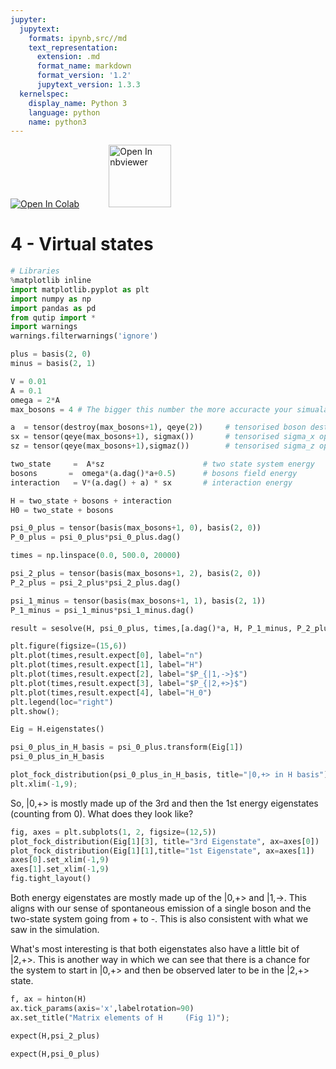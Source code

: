 ```yaml
---
jupyter:
  jupytext:
    formats: ipynb,src//md
    text_representation:
      extension: .md
      format_name: markdown
      format_version: '1.2'
      jupytext_version: 1.3.3
  kernelspec:
    display_name: Python 3
    language: python
    name: python3
---
```


<a href="https://colab.research.google.com/github/project-ida/two-state-quantum-systems/blob/matt-sandbox/04-virtual-states.ipynb" target="_parent"><img src="https://colab.research.google.com/assets/colab-badge.svg" alt="Open In Colab"/></a> &nbsp;&nbsp;&nbsp;&nbsp;&nbsp;&nbsp;&nbsp;&nbsp;&nbsp;&nbsp; <a href="https://nbviewer.jupyter.org/github/project-ida/two-state-quantum-systems/blob/matt-sandbox/04-virtual-states.ipynb" target="_parent"><img src="https://nbviewer.jupyter.org/static/img/nav_logo.svg" alt="Open In nbviewer" width="100"/></a>


# 4 - Virtual states

```python
# Libraries
%matplotlib inline
import matplotlib.pyplot as plt
import numpy as np
import pandas as pd
from qutip import *
import warnings
warnings.filterwarnings('ignore')
```

```python
plus = basis(2, 0)
minus = basis(2, 1)
```

```python
V = 0.01
A = 0.1
omega = 2*A
max_bosons = 4 # The bigger this number the more accuracte your simualations will be. I tried 20 and it was almost the same as 4
```

```python
a  = tensor(destroy(max_bosons+1), qeye(2))     # tensorised boson destruction operator
sx = tensor(qeye(max_bosons+1), sigmax())       # tensorised sigma_x operator
sz = tensor(qeye(max_bosons+1),sigmaz())        # tensorised sigma_z operator

two_state     =  A*sz                      # two state system energy
bosons       =  omega*(a.dag()*a+0.5)      # bosons field energy
interaction   = V*(a.dag() + a) * sx       # interaction energy

H = two_state + bosons + interaction
H0 = two_state + bosons
```

```python
psi_0_plus = tensor(basis(max_bosons+1, 0), basis(2, 0))
P_0_plus = psi_0_plus*psi_0_plus.dag() 
```

```python
times = np.linspace(0.0, 500.0, 20000)
```

```python
psi_2_plus = tensor(basis(max_bosons+1, 2), basis(2, 0))
P_2_plus = psi_2_plus*psi_2_plus.dag() 

psi_1_minus = tensor(basis(max_bosons+1, 1), basis(2, 1))
P_1_minus = psi_1_minus*psi_1_minus.dag() 
```

```python
result = sesolve(H, psi_0_plus, times,[a.dag()*a, H, P_1_minus, P_2_plus, H0])
```

```python
plt.figure(figsize=(15,6))
plt.plot(times,result.expect[0], label="n")
plt.plot(times,result.expect[1], label="H")
plt.plot(times,result.expect[2], label="$P_{|1,->}$")
plt.plot(times,result.expect[3], label="$P_{|2,+>}$")
plt.plot(times,result.expect[4], label="H_0")
plt.legend(loc="right")
plt.show();
```

```python
Eig = H.eigenstates()
```

```python
psi_0_plus_in_H_basis = psi_0_plus.transform(Eig[1])
psi_0_plus_in_H_basis
```

```python
plot_fock_distribution(psi_0_plus_in_H_basis, title="|0,+> in H basis")
plt.xlim(-1,9);
```

So, |0,+> is mostly made up of the 3rd and then the 1st energy eigenstates (counting from 0). What does they look like?

```python
fig, axes = plt.subplots(1, 2, figsize=(12,5))
plot_fock_distribution(Eig[1][3], title="3rd Eigenstate", ax=axes[0])
plot_fock_distribution(Eig[1][1],title="1st Eigenstate", ax=axes[1])
axes[0].set_xlim(-1,9)
axes[1].set_xlim(-1,9)
fig.tight_layout()
```

Both energy eigenstates are mostly made up of the |0,+> and |1,->. This aligns with our sense of spontaneous emission of a single boson and the two-state system going from + to -. This is also consistent with what we saw in the simulation.

What's most interesting is that both eigenstates also have a little bit of |2,+>. This is another way in which we can see that there is a chance for the system to start in |0,+> and then be observed later to be in the |2,+> state.

```python
f, ax = hinton(H)
ax.tick_params(axis='x',labelrotation=90)
ax.set_title("Matrix elements of H     (Fig 1)");
```

```python
expect(H,psi_2_plus)
```

```python
expect(H,psi_0_plus)
```

```python

```
